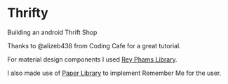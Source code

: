 # Thrifty
Building an android Thrift Shop

Thanks to @alizeb438 from Coding Cafe for a great tutorial.

For material design components I used <a href="https://github.com/rey5137/material">Rey Phams Library</a>.

I also made use of <a href ="https://github.com/pilgr/Paper" >Paper Library</a> to implement Remember Me for the user.
